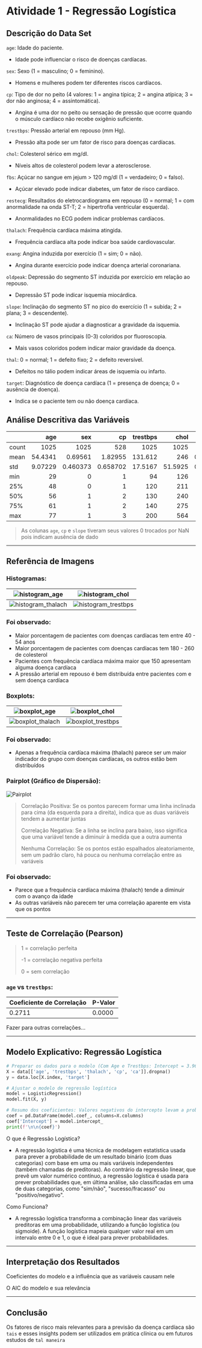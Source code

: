 # Atividade 1 - Regressão Logística

## Descrição do Data Set
`age`: Idade do paciente.
*  Idade pode influenciar o risco de doenças cardíacas.

`sex`: Sexo (1 = masculino; 0 = feminino).
* Homens e mulheres podem ter diferentes riscos cardíacos.

`cp`: Tipo de dor no peito (4 valores: 1 = angina típica; 2 = angina atípica; 3 = dor não anginosa; 4 = assintomática).
* Angina é uma dor no peito ou sensação de pressão que ocorre quando o músculo cardíaco não recebe oxigênio suficiente.

`trestbps`: Pressão arterial em repouso (mm Hg).
* Pressão alta pode ser um fator de risco para doenças cardíacas.

`chol`: Colesterol sérico em mg/dl.
* Níveis altos de colesterol podem levar a aterosclerose.

`fbs`: Açúcar no sangue em jejum > 120 mg/dl (1 = verdadeiro; 0 = falso).
* Açúcar elevado pode indicar diabetes, um fator de risco cardíaco.

`restecg`: Resultados do eletrocardiograma em repouso (0 = normal; 1 = com anormalidade na onda ST-T; 2 = hipertrofia ventricular esquerda).
* Anormalidades no ECG podem indicar problemas cardíacos.

`thalach`: Frequência cardíaca máxima atingida.
* Frequência cardíaca alta pode indicar boa saúde cardiovascular.

`exang`: Angina induzida por exercício (1 = sim; 0 = não).
* Angina durante exercício pode indicar doença arterial coronariana.

`oldpeak`: Depressão do segmento ST induzida por exercício em relação ao repouso.
* Depressão ST pode indicar isquemia miocárdica.

`slope`: Inclinação do segmento ST no pico do exercício (1 = subida; 2 = plana; 3 = descendente).
* Inclinação ST pode ajudar a diagnosticar a gravidade da isquemia.

`ca`: Número de vasos principais (0-3) coloridos por fluoroscopia.
* Mais vasos coloridos podem indicar maior gravidade da doença.

`thal`: 0 = normal; 1 = defeito fixo; 2 = defeito reversível.
* Defeitos no tálio podem indicar áreas de isquemia ou infarto.

`target`: Diagnóstico de doença cardíaca (1 = presença de doença; 0 = ausência de doença).
* Indica se o paciente tem ou não doença cardíaca.

## Análise Descritiva das Variáveis

|       |        age |         sex |         cp |   trestbps |      chol |         fbs |     restecg |   thalach |       exang |    oldpeak |      slope |          ca |       thal |      target |
|:------|-----------:|------------:|-----------:|-----------:|----------:|------------:|------------:|----------:|------------:|-----------:|-----------:|------------:|-----------:|------------:|
| count | 1025       | 1025        | 528        |  1025      | 1025      | 1025        | 1025        | 1025      | 1025        | 1025       | 951        | 1025        | 1025       | 1025        |
| mean  |   54.4341  |    0.69561  |   1.82955  |   131.612  |  246      |    0.149268 |    0.529756 |  149.114  |    0.336585 |    1.07151 |   1.49317  |    0.754146 |    2.3239  |    0.513171 |
| std   |    9.07229 |    0.460373 |   0.658702 |    17.5167 |   51.5925 |    0.356527 |    0.527878 |   23.0057 |    0.472772 |    1.17505 |   0.500216 |    1.0308   |    0.62066 |    0.50007  |
| min   |   29       |    0        |   1        |    94      |  126      |    0        |    0        |   71      |    0        |    0       |   1        |    0        |    0       |    0        |
| 25%   |   48       |    0        |   1        |   120      |  211      |    0        |    0        |  132      |    0        |    0       |   1        |    0        |    2       |    0        |
| 50%   |   56       |    1        |   2        |   130      |  240      |    0        |    1        |  152      |    0        |    0.8     |   1        |    0        |    2       |    1        |
| 75%   |   61       |    1        |   2        |   140      |  275      |    0        |    1        |  166      |    1        |    1.8     |   2        |    1        |    3       |    1        |
| max   |   77       |    1        |   3        |   200      |  564      |    1        |    2        |  202      |    1        |    6.2     |   2        |    4        |    3       |    1        |

> As colunas `age`, `cp` e `slope` tiveram seus valores 0 trocados por NaN pois indicam ausência de dado


---

## Referência de Imagens

### Histogramas:
| ![histogram_age](images/histograms/histogram_age.png) | ![histogram_chol](images/histograms/histogram_chol.png) |
|--------------------------------|--------------------------------|
| ![histogram_thalach](images/histograms/histogram_thalach.png) | ![histogram_trestbps](images/histograms/histogram_trestbps.png) |

### Foi observado:

* Maior porcentagem de pacientes com doenças cardíacas tem entre 40 - 54 anos
* Maior porcentagem de pacientes com doenças cardíacas tem 180 - 260 de colesterol
* Pacientes com frequência cardíaca máxima maior que 150 apresentam alguma doença cardíaca
* A pressão arterial em repouso é bem distribuída entre pacientes com e sem doença cardíaca

### Boxplots:
| ![boxplot_age](images/boxplots/boxplot_age.png) | ![boxplot_chol](images/boxplots/boxplot_chol.png) |
|--------------------------------|--------------------------------|
| ![boxplot_thalach](images/boxplots/boxplot_thalach.png) | ![boxplot_trestbps](images/boxplots/boxplot_trestbps.png) |

### Foi observado:

* Apenas a frequência cardíaca máxima (thalach) parece ser um maior indicador do grupo com doenças cardíacas, os outros estão bem distribuídos


### Pairplot (Gráfico de Dispersão):
![Pairplot](images/pairplot.png)

> Correlação Positiva: Se os pontos parecem formar uma linha inclinada para cima (da esquerda para a direita), indica que as duas variáveis tendem a aumentar juntas
>
> Correlação Negativa: Se a linha se inclina para baixo, isso significa que uma variável tende a diminuir à medida que a outra aumenta
>
> Nenhuma Correlação: Se os pontos estão espalhados aleatoriamente, sem um padrão claro, há pouca ou nenhuma correlação entre as variáveis

### Foi observado:

* Parece que a frequência cardíaca máxima (thalach) tende a diminuir com o avanço da idade
* As outras variáveis não parecem ter uma correlação aparente em vista que os pontos


---

## Teste de Correlação (Pearson)
> 1 = correlação perfeita
>
> -1 = correlação negativa perfeita
>
> 0 = sem correlação

### `age` vs `trestbps`:

| Coeficiente de Correlação | P-Valor |
| ------------------------- | ------- |
| 0.2711 | 0.0000 |

Fazer para outras correlações...

---

## Modelo Explicativo: Regressão Logística

```python
# Preparar os dados para o modelo (Com Age e Trestbps: Intercept = 3.96587 / 98.15% de probabilidade)
X = data[['age', 'trestbps', 'thalach', 'cp', 'ca']].dropna()
y = data.loc[X.index, 'target']

# Ajustar o modelo de regressão logística
model = LogisticRegression()
model.fit(X, y)

# Resumo dos coeficientes: Valores negativos do intercepto levam a probabilidades baixas e valores positivos a probabilidades altas
coef = pd.DataFrame(model.coef_, columns=X.columns)
coef['Intercept'] = model.intercept_
print(f'\n\n{coef}')
```

O que é Regressão Logística?

* A regressão logística é uma técnica de modelagem estatística usada para prever a probabilidade de um resultado binário (com duas categorias) com base em uma ou mais variáveis independentes (também chamadas de preditoras). Ao contrário da regressão linear, que prevê um valor numérico contínuo, a regressão logística é usada para prever probabilidades que, em última análise, são classificadas em uma de duas categorias, como "sim/não", "sucesso/fracasso" ou "positivo/negativo".

Como Funciona?

* A regressão logística transforma a combinação linear das variáveis preditoras em uma probabilidade, utilizando a função logística (ou sigmoide). A função logística mapeia qualquer valor real em um intervalo entre 0 e 1, o que é ideal para prever probabilidades.


---

## Interpretação dos Resultados

Coeficientes do modelo e a influência que as variáveis causam nele

O AIC do modelo e sua relevância


---

## Conclusão

Os fatores de risco mais relevantes para a previsão da doença cardíaca são `tais` e esses insights podem ser utilizados em prática clínica ou em futuros estudos de `tal maneira`
